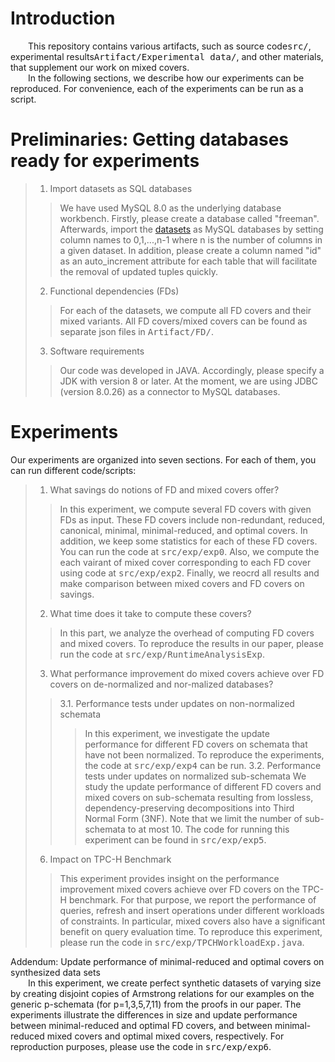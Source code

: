 # Introduction
&ensp;&ensp;&ensp;&ensp;This repository contains various artifacts, such as source code<kbd>src/</kbd>, experimental results<kbd>Artifact/Experimental data/</kbd>, and other materials, that supplement our work on mixed covers.\
&ensp;&ensp;&ensp;&ensp;In the following sections, we describe how our experiments can be reproduced. For convenience, each of the experiments can be run as a script.
# Preliminaries: Getting databases ready for experiments
> 1. Import datasets as SQL databases
>> We have used MySQL 8.0 as the underlying database workbench. Firstly, please create a database called "freeman". Afterwards, import the [datasets](https://drive.google.com/drive/folders/1RIO8hRNNwvTn0DU5tuazYWpsaIEtr7ch?usp=sharing) as MySQL databases by setting column names to 0,1,...,n-1 where n is the number of columns in a given dataset. In addition, please create a column named "id" as an auto_increment attribute for each table that will facilitate the removal of updated tuples quickly.
>2. Functional dependencies (FDs)
>> For each of the datasets, we compute all FD covers and their mixed variants. All FD covers/mixed covers can be found as separate json files in <kbd>Artifact/FD/</kbd>.
>3. Software requirements
>> Our code was developed in JAVA. Accordingly, please specify a JDK with version 8 or later. At the moment, we are using JDBC (version 8.0.26) as a connector to MySQL databases.
# Experiments
Our experiments are organized into seven sections. For each of them, you can run different code/scripts:
> 1. What savings do notions of FD and mixed covers offer?
>> In this experiment, we compute several FD covers with given FDs as input. These FD covers include non-redundant, reduced, canonical, minimal, minimal-reduced, and optimal covers. In addition, we keep some statistics for each of these FD covers. You can run the code at <kbd>src/exp/exp0</kbd>. Also, we compute the each vairant of mixed cover corresponding to each FD cover using code at <kbd>src/exp/exp2</kbd>. Finally, we reocrd all results and make comparison between mixed covers and FD covers on savings.
> 2. What time does it take to compute these covers?
>> In this part, we analyze the overhead of computing FD covers and mixed covers. To reproduce the results in our paper, please run the code at <kbd>src/exp/RuntimeAnalysisExp</kbd>.
> 3. What performance improvement do mixed covers achieve over FD covers on de-normalized and nor-malized databases?
>> 3.1. Performance tests under updates on non-normalized schemata
>>> In this experiment, we investigate the update performance for different FD covers on schemata that have not been normalized. To reproduce the experiments, the code at <kbd>src/exp/exp4</kbd> can be run.
>> 3.2. Performance tests under updates on normalized sub-schemata
>>> We study the update performance of different FD covers and mixed covers on sub-schemata resulting from lossless, dependency-preserving decompositions into Third Normal Form (3NF). Note that we limit the number of sub-schemata to at most 10. The code for running this experiment can be found in <kbd>src/exp/exp5</kbd>.
> 6. Impact on TPC-H Benchmark
>> This experiment provides insight on the performance improvement mixed covers achieve over FD covers on the TPC-H benchmark. For that purpose, we report the performance of queries, refresh and insert operations under different workloads of constraints. In particular, mixed covers also have a significant benefit on query evaluation time. To reproduce this experiment, please run the code in <kbd>src/exp/TPCHWorkloadExp.java</kbd>.

Addendum: Update performance of minimal-reduced and optimal covers on synthesized data sets\
&ensp;&ensp;&ensp;&ensp;In this experiment, we create perfect synthetic datasets of varying size by creating disjoint copies of Armstrong relations for our examples on the generic p-schemata (for p=1,3,5,7,11) from the proofs in our paper. The experiments illustrate the differences in size and update performance between minimal-reduced and optimal FD covers, and between minimal-reduced mixed covers and optimal mixed covers, respectively. For reproduction purposes, please use the code in <kbd>src/exp/exp6</kbd>.
